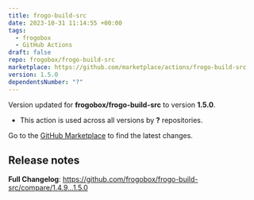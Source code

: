 ```yaml
---
title: frogo-build-src
date: 2023-10-31 11:14:55 +00:00
tags:
  - frogobox
  - GitHub Actions
draft: false
repo: frogobox/frogo-build-src
marketplace: https://github.com/marketplace/actions/frogo-build-src
version: 1.5.0
dependentsNumber: "?"
---
```



Version updated for **frogobox/frogo-build-src** to version **1.5.0**.
- This action is used across all versions by **?** repositories.

Go to the [GitHub Marketplace](https://github.com/marketplace/actions/frogo-build-src) to find the latest changes.

## Release notes

**Full Changelog**: https://github.com/frogobox/frogo-build-src/compare/1.4.9...1.5.0
